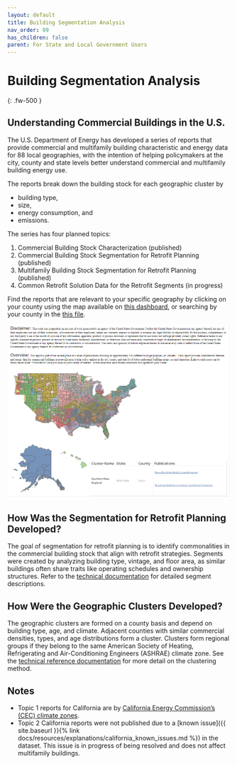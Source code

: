 ```yaml
---
layout: default
title: Building Segmentation Analysis
nav_order: 99
has_children: false
parent: For State and Local Government Users
---
```


# Building Segmentation Analysis
{: .fw-500 }

## Understanding Commercial Buildings in the U.S.
The U.S. Department of Energy has developed a series of reports that provide commercial and multifamily building characteristic and energy data for 88 local geographies, with the intention of helping policymakers at the city, county and state levels better understand commercial and multifamily building energy use. 

The reports break down the building stock for each geographic cluster by  

- building type,  
- size, 
- energy consumption, and 
- emissions.

The series has four planned topics: 

1.	Commercial Building Stock Characterization (published)
2.	Commercial Building Stock Segmentation for Retrofit Planning (published)
3.	Multifamily Building Stock Segmentation for Retrofit Planning (published)
4.	Common Retrofit Solution Data for the Retrofit Segments (in progress)

Find the reports that are relevant to your specific geography by clicking on your county using the map available on [this dashboard](https://public.tableau.com/app/profile/comstock.nrel/viz/BuildingStockSegmentationforRetrofitPlanning/USMap), or searching by your county in the [this file][1].

[![](../../assets/images/segmentation_map.png)](https://public.tableau.com/app/profile/comstock.nrel/viz/BuildingStockSegmentationforRetrofitPlanning/USMap)

## How Was the Segmentation for Retrofit Planning Developed?
The goal of segmentation for retrofit planning is to identify commonalities in the commercial building stock that align with retrofit strategies. Segments were created by analyzing building type, vintage, and floor area, as similar buildings often share traits like operating schedules and ownership structures. Refer to the [technical documentation](https://www.nrel.gov/docs/fy24osti/88947.pdf) for detailed segment descriptions.

## How Were the Geographic Clusters Developed?
The geographic clusters are formed on a county basis and depend on building type, age, and climate. Adjacent counties with similar commercial densities, types, and age distributions form a cluster. Clusters form regional groups if they belong to the same American Society of Heating, Refrigerating and Air-Conditioning Engineers (ASHRAE) climate zone. See the [technical reference documentation](https://www.nrel.gov/docs/fy23osti/84648.pdf) for more detail on the clustering method.

## Notes
- Topic 1 reports for California are by [California Energy Commission’s (CEC) climate zones](https://www.energy.ca.gov/programs-and-topics/programs/building-energy-efficiency-standards/climate-zone-tool-maps-and).
- Topic 2 California reports were not published due to a [known issue]({{    site.baseurl   }}{% link docs/resources/explanations/california_known_issues.md %}) in the dataset. This issue is in progress of being resolved and does not affect multifamily buildings. 


[1]:../../assets/files/building_segmentation_analysis_report_links.csv